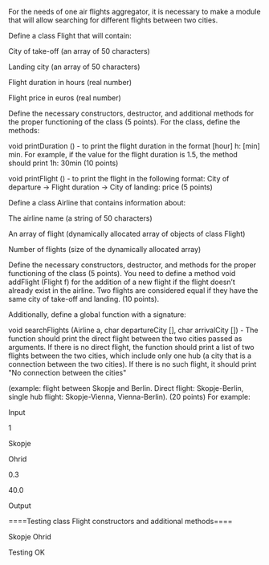 For the needs of one air flights aggregator, it is necessary to make a module that will allow searching for different flights between two cities.

Define a class Flight that will contain:

City of take-off (an array of 50 characters)

Landing city (an array of 50 characters)

Flight duration in hours (real number)

Flight price in euros (real number)

Define the necessary constructors, destructor, and additional methods for the proper functioning of the class (5 points). For the class, define the methods:

void printDuration () - to print the flight duration in the format [hour] h: [min] min. For example, if the value for the flight duration is 1.5, the method should print 1h: 30min (10 points)

void printFlight () - to print the flight in the following format: City of departure -> Flight duration -> City of landing: price (5 points)


Define a class Airline that contains information about:

The airline name (a string of 50 characters)

An array of flight (dynamically allocated array of objects of class Flight)

Number of flights (size of the dynamically allocated array)

Define the necessary constructors, destructor, and methods for the proper functioning of the class (5 points). You need to define a method void addFlight (Flight f) for the addition of a new flight if the flight doesn’t already exist in the airline. Two flights are considered equal if they have the same city of take-off and landing. (10 points).


Additionally, define a global function with a signature:

void searchFlights (Airline a, char departureCity [], char arrivalCity []) - The function should print the direct flight between the two cities passed as arguments. If there is no direct flight, the function should print a list of two flights between the two cities, which include only one hub (a city that is a connection between the two cities). If there is no such flight, it should print "No connection between the cities"

(example: flight between Skopje and Berlin. Direct flight: Skopje-Berlin, single hub flight: Skopje-Vienna, Vienna-Berlin). (20 points)
For example:

Input

1

Skopje

Ohrid

0.3

40.0

Output

====Testing class Flight constructors and additional methods====

Skopje Ohrid

Testing OK